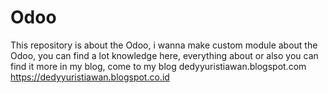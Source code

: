# Odoo
This repository is about the Odoo, i wanna make custom module about the Odoo, you can find a lot knowledge here, everything about or also you can find it more in my blog, come to my blog dedyyuristiawan.blogspot.com https://dedyyuristiawan.blogspot.co.id
